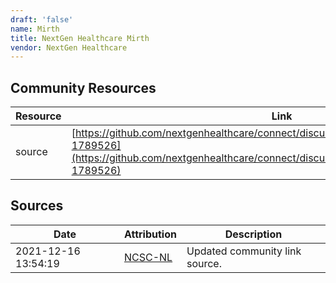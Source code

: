 ```yaml
---
draft: 'false'
name: Mirth
title: NextGen Healthcare Mirth
vendor: NextGen Healthcare
---
```



## Community Resources
| Resource | Link |
| --- | --- |
| source | [https://github.com/nextgenhealthcare/connect/discussions/4892#discussioncomment-1789526](https://github.com/nextgenhealthcare/connect/discussions/4892#discussioncomment-1789526) |


## Sources
| Date | Attribution | Description |
| --- | --- | --- |
| 2021-12-16 13:54:19 | [NCSC-NL](https://github.com/NCSC-NL/log4shell/blob/main/software/README.md) | Updated community link source.  |
